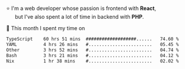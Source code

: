 ⭐ I'm a web developer whose passion is frontend with <b>React</b>,<br/>
&nbsp; &nbsp; &nbsp; but I've also spent a lot of time in backend with <b>PHP</b>.

📅 This month I spent my time on

<!--START_SECTION:waka-->

```txt
TypeScript    60 hrs 51 mins  ###################......   74.60 %
YAML          4 hrs 26 mins   #........................   05.45 %
Other         3 hrs 52 mins   #........................   04.74 %
Bash          3 hrs 21 mins   #........................   04.12 %
Nix           1 hr 38 mins    #........................   02.02 %
```

<!--END_SECTION:waka-->
